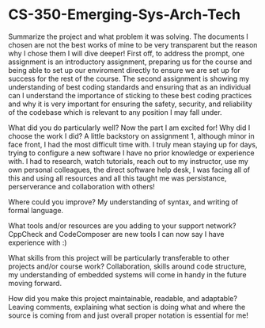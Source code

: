 # CS-350-Emerging-Sys-Arch-Tech

Summarize the project and what problem it was solving.
The documents I chosen are not the best works of mine to be very transparent but the reason why I chose them I will dive deeper! First off, to address the prompt, one assignment is an introductory assignment, preparing us for the course and being able to set up our enviroment directly to ensure we are set up for success for the rest of the course. The second assignment is showing my understanding of best coding standards and ensuring that as an individual can I understand the importance of sticking to these best coding practices and why it is very important for ensuring the safety, security, and reliability of the codebase which is relevant to any position I may fall under.

What did you do particularly well?
Now the part I am excited for! Why did I choose the work I did? A little backstory on assignment 1, although minor in face front, I had the most difficult time with. I truly mean staying up for days, trying to configure a new software I have no prior knowledge or experience with. I had to research, watch tutorials, reach out to my instructor, use my own personal colleagues, the direct software help desk, I was facing all of this and using all resources and all this taught me was persistance, perserverance and collaboration with others!

Where could you improve?
My understanding of syntax, and writing of formal language.

What tools and/or resources are you adding to your support network?
CppCheck and CodeComposer are new tools I can now say I have experience with :)

What skills from this project will be particularly transferable to other projects and/or course work?
Collaboration, skills around code structure, my understanding of embedded systems will come in handy in the future moving forward.

How did you make this project maintainable, readable, and adaptable?
Leaving comments, explaining what section is doing what and where the source is coming from and just overall proper notation is essential for me!
